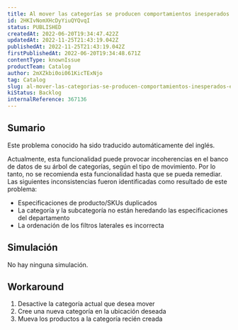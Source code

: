 ```yaml
---
title: Al mover las categorías se producen comportamientos inesperados en el árbol de categorías
id: 2HKIvNomXHcDyYiuQYQvqI
status: PUBLISHED
createdAt: 2022-06-20T19:34:47.422Z
updatedAt: 2022-11-25T21:43:19.042Z
publishedAt: 2022-11-25T21:43:19.042Z
firstPublishedAt: 2022-06-20T19:34:48.671Z
contentType: knownIssue
productTeam: Catalog
author: 2mXZkbi0oi061KicTExNjo
tag: Catalog
slug: al-mover-las-categorias-se-producen-comportamientos-inesperados-en-el-arbol-de-categorias
kiStatus: Backlog
internalReference: 367136
---
```


## Sumario

<div class="alert alert-info">
  <p>Este problema conocido ha sido traducido automáticamente del inglés.</p>
</div>


Actualmente, esta funcionalidad puede provocar incoherencias en el banco de datos de su árbol de categorías, según el tipo de movimiento. Por lo tanto, no se recomienda esta funcionalidad hasta que se pueda remediar.
Las siguientes inconsistencias fueron identificadas como resultado de este problema:

- Especificaciones de producto/SKUs duplicados
- La categoría y la subcategoría no están heredando las especificaciones del departamento
- La ordenación de los filtros laterales es incorrecta




## Simulación


No hay ninguna simulación.



## Workaround



1. Desactive la categoría actual que desea mover
2. Cree una nueva categoría en la ubicación deseada
3. Mueva los productos a la categoría recién creada

